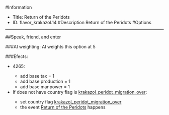 #Information
 - Title: Return of the Peridots
 - ID: flavor_krakazol.14
#Description
Return of the Peridots
#Options

___
##Speak, friend, and enter

###AI weighting:
AI weights this option at 5


###Efects:<ul><li>4265:</li><ul><li>add base tax = 1</li><li>add base production = 1</li><li>add base manpower = 1</li></ul><li>If does not have country flag is [krakazol_peridot_migration_over](../flags/krakazol_peridot_migration_over.md):</li><ul><li>set country flag [krakazol_peridot_migration_over](../flags/krakazol_peridot_migration_over.md)</li><li>the event [Return of the Peridots](../events/return_of_the_peridots.md) happens</li></ul></ul>
